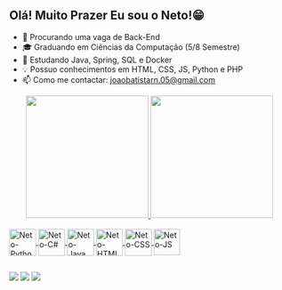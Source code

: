 ## Olá! Muito Prazer Eu sou o Neto!😁

- 🔭 Procurando uma vaga de Back-End
- 🎓 Graduando em Ciências da Computação (5/8 Semestre)
- 🌱 Estudando Java, Spring, SQL e Docker
- 💡 Possuo conhecimentos em HTML, CSS, JS, Python e PHP
- 📫 Como me contactar: joaobatistarn.05@gmail.com
<div align="center">
  <a href="https://github.com/1NetoDev">
  <img height="220em" src="https://github-readme-stats.vercel.app/api?username=1NetoDev&theme=moltack&show_icons=true&locale=pt-br"/>
  <img height="220em" src="https://github-readme-mwendwa.vercel.app/api/top-langs/?username=1NetoDev&layout=compact&count_private=true&theme=moltack&locale=pt-br"/>
</div>
    
<div style="display: inline_block"><br>
  <img align="center" alt="Neto-Python" height="48" width="48" src="https://cdn.jsdelivr.net/gh/devicons/devicon@latest/icons/python/python-original-wordmark.svg" />
  <img align="center" alt="Neto-C#" height="48" width="48"src="https://cdn.jsdelivr.net/gh/devicons/devicon@latest/icons/csharp/csharp-original.svg" />
  <img align="center" alt="Neto-Java" height="48" width="48" src="https://cdn.jsdelivr.net/gh/devicons/devicon@latest/icons/java/java-original-wordmark.svg" />
  <img align="center" alt="Neto-HTML" height="48" width="48" src="https://cdn.jsdelivr.net/gh/devicons/devicon@latest/icons/html5/html5-original-wordmark.svg" />
  <img align="center" alt="Neto-CSS" height="48" width="48" src="https://cdn.jsdelivr.net/gh/devicons/devicon@latest/icons/css3/css3-original-wordmark.svg" />
  <img align="center" alt="Neto-JS" height="47" width="47" src="https://cdn.jsdelivr.net/gh/devicons/devicon@latest/icons/javascript/javascript-original.svg" />
</div>

##
<div> 
  <a href="https://instagram.com/batistaa.05" target="_blank"><img src="https://img.shields.io/badge/-Instagram-%23E4405F?style=for-the-badge&logo=instagram&logoColor=white" target="_blank"></a>
  <a href = "mailto:joaobatistarn.05@gmail.com"><img src="https://img.shields.io/badge/-Gmail-%23333?style=for-the-badge&logo=gmail&logoColor=white" target="_blank"></a>
  <a href="https://linkedin.com/in/joaobatistaneto05" target="_blank"><img src="https://img.shields.io/badge/-LinkedIn-%230077B5?style=for-the-badge&logo=linkedin&logoColor=white" target="_blank"></a> 
</div>
